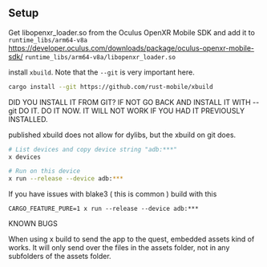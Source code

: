 ## Setup
Get libopenxr_loader.so from the Oculus OpenXR Mobile SDK and add it to `runtime_libs/arm64-v8a`
https://developer.oculus.com/downloads/package/oculus-openxr-mobile-sdk/
`runtime_libs/arm64-v8a/libopenxr_loader.so`

install `xbuild`. Note that the `--git` is
very important here.
```sh
cargo install --git https://github.com/rust-mobile/xbuild
```
DID YOU INSTALL IT FROM GIT? IF NOT GO BACK AND INSTALL
IT WITH --git DO IT. DO IT NOW. IT WILL NOT WORK IF YOU HAD IT 
PREVIOUSLY INSTALLED.

published xbuild does not allow for dylibs, but the xbuild on git does.
```sh 
# List devices and copy device string "adb:***"
x devices

# Run on this device
x run --release --device adb:***
```

If you have issues with blake3 ( this is common ) build with this
```
CARGO_FEATURE_PURE=1 x run --release --device adb:***
```





KNOWN BUGS



When using x build to send the app to the quest, embedded assets 
kind of works. It will only send over the files in the assets folder, not in any subfolders of the assets folder. 